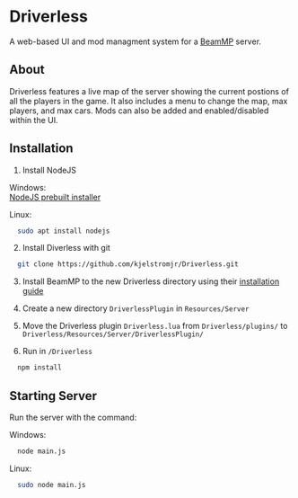 
# Driverless
A web-based UI and mod managment system for a [BeamMP](https://docs.beammp.com/) server.


## About
Driverless features a live map of the server showing the current postions of all the players in the game. It also includes a menu to change the map, max players, and max cars. Mods can also be added and enabled/disabled within the UI.

## Installation 

1. Install NodeJS  

Windows:  
[NodeJS prebuilt installer](https://nodejs.org/en/download/prebuilt-installer)  

Linux:
```bash
  sudo apt install nodejs
```

2. Install Diverless with git

```bash
  git clone https://github.com/kjelstromjr/Driverless.git
```
3. Install BeamMP to the new Driverless directory using their [installation guide](https://docs.beammp.com/server/create-a-server/)

4. Create a new directory `DriverlessPlugin` in `Resources/Server`

5. Move the Driverless plugin `Driverless.lua` from `Driverless/plugins/` to `Driverless/Resources/Server/DriverlessPlugin/`

6. Run in `/Driverless`
```bash
  npm install
```
## Starting Server
Run the server with the command:

Windows:
```bash
  node main.js
```

Linux:
```bash
  sudo node main.js
```

